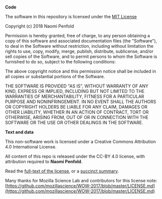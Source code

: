 **Code**

The software in this repository is licensed under the [MIT License](https://opensource.org/licenses/MIT)

Copyright (c) 2018 Naomi Penfold

Permission is hereby granted, free of charge, to any person obtaining a copy of this software and associated documentation files (the "Software"), to deal in the Software without restriction, including without limitation the rights to use, copy, modify, merge, publish, distribute, sublicense, and/or sell copies of the Software, and to permit persons to whom the Software is furnished to do so, subject to the following conditions:

The above copyright notice and this permission notice shall be included in all copies or substantial portions of the Software.

THE SOFTWARE IS PROVIDED "AS IS", WITHOUT WARRANTY OF ANY KIND, EXPRESS OR IMPLIED, INCLUDING BUT NOT LIMITED TO THE WARRANTIES OF MERCHANTABILITY, FITNESS FOR A PARTICULAR PURPOSE AND NONINFRINGEMENT. IN NO EVENT SHALL THE AUTHORS OR COPYRIGHT HOLDERS BE LIABLE FOR ANY CLAIM, DAMAGES OR OTHER LIABILITY, WHETHER IN AN ACTION OF CONTRACT, TORT OR OTHERWISE, ARISING FROM, OUT OF OR IN CONNECTION WITH THE SOFTWARE OR THE USE OR OTHER DEALINGS IN THE SOFTWARE.

**Text and data**

This non-software work is licensed under a Creative Commons Attribution 4.0 International License.

All content of this repo is released under the CC-BY 4.0 license, with attribution required to **Naomi Penfold**.

Read the [full-text of the license](https://creativecommons.org/licenses/by/4.0/legalcode), or a [succinct summary](https://creativecommons.org/licenses/by/4.0/).

Many thanks for Mozilla Science Lab and contributors for this license note: [https://github.com/mozillascience/WOW-2017/blob/master/LICENSE.md](https://github.com/mozillascience/WOW-2017/blob/master/LICENSE.md)
